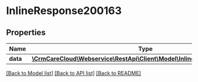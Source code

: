 # InlineResponse200163

## Properties
Name | Type | Description | Notes
------------ | ------------- | ------------- | -------------
**data** | [**\CrmCareCloud\Webservice\RestApi\Client\Model\InlineResponse200163Data**](InlineResponse200163Data.md) |  | [optional] 

[[Back to Model list]](../../README.md#documentation-for-models) [[Back to API list]](../../README.md#documentation-for-api-endpoints) [[Back to README]](../../README.md)

